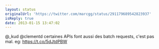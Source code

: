 ```yaml
---
layout: status
originalUrl: 'https://twitter.com/marcgg/status/291179689542823937'
isReply: true
date: 2013-01-15 13:47:02
---
```


@_kud @clementd certaines APIs font aussi des batch requests, c'est pas mal. eg: https://t.co/5dJtdPBW

